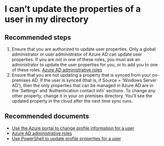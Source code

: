 <properties 
    pageTitle="I can’t update the properties of a user in my directory"
    description=" I can’t update the properties of a user in my directory"
    service="microsoft.aad"
    resource="Microsoft_AAD_IAM"
    authors="Jeffsta-MSFT"
    ms.author="jeffsta"
    displayOrder="2"
    selfHelpType="resource"
    resourceTags="userandgroups_overview,userandgroups_user"
    cloudEnvironments="MoonCake"
    articleId="activedirectory-usersandgroups-edit-users-troubleshooter-mooncake"
/>


# I can’t update the properties of a user in my directory 

## **Recommended steps**
1.	Ensure that you are authorized to update user properties. Only a global administrator or user administrator of Azure AD can update user properties. If you are not in one of these roles, you must ask an administrator to update the user properties for you, or to add you to one of these roles. [Azure AD administrative roles](https://docs.azure.cn/active-directory/users-groups-roles/directory-assign-admin-roles)
2.	Ensure that you are not updating a property that is synced from your on-premises AD. If the user is synced (that is, if Source = ‘Windows Server AD’), then the only properties that can be managed in Azure AD are in the ‘Settings’ and ‘Authentication contact info’ sections. To change any other property, change it in your on premises directory. You’ll see the updated property in the cloud after the next time sync runs.

## **Recommended documents**

* [Use the Azure portal to change profile information for a user](https://docs.azure.cn/active-directory/fundamentals/active-directory-users-profile-azure-portal) 
* [Azure AD administrative roles](https://docs.azure.cn/active-directory/users-groups-roles/directory-assign-admin-roles) 
* [Use PowerShell to update profile properties for a user](https://docs.microsoft.com/powershell/azuread/v2/set-azureaduser) 
